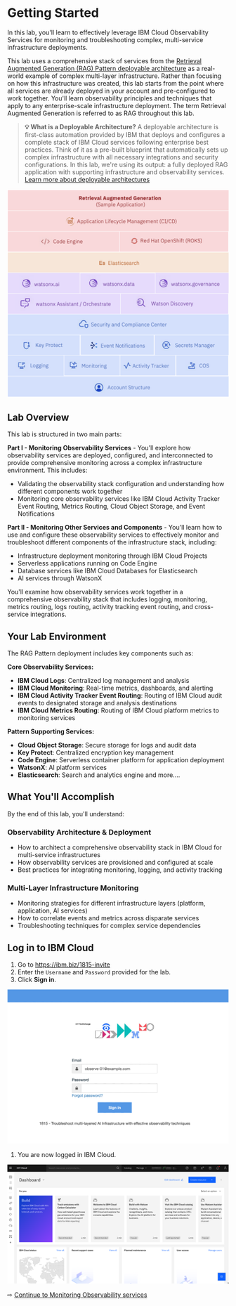# Getting Started

In this lab, you'll learn to effectively leverage IBM Cloud Observability Services for monitoring and troubleshooting complex, multi-service infrastructure deployments.

This lab uses a comprehensive stack of services from the [Retrieval Augmented Generation (RAG) Pattern deployable architecture](https://cloud.ibm.com/catalog/7a4d68b4-cf8b-40cd-a3d1-f49aff526eb3/architecture/Retrieval_Augmented_Generation_Pattern-5fdd0045-30fc-4013-a8bc-6db9d5447a52-global) as a real-world example of complex multi-layer infrastructure. Rather than focusing on how this infrastructure was created, this lab starts from the point where all services are already deployed in your account and pre-configured to work together. You'll learn observability principles and techniques that apply to any enterprise-scale infrastructure deployment. The term Retrieval Augmented Generation is referred to as RAG throughout this lab.

> **💡 What is a Deployable Architecture?**
> A deployable architecture is first-class automation provided by IBM that deploys and configures a complete stack of IBM Cloud services following enterprise best practices. Think of it as a pre-built blueprint that automatically sets up complex infrastructure with all necessary integrations and security configurations. In this lab, we're using its output: a fully deployed RAG application with supporting infrastructure and observability services.
> [Learn more about deployable architectures](https://cloud.ibm.com/docs/secure-enterprise?topic=secure-enterprise-understand-module-da)

![RAG stack](images/rag-stack.svg ':size=600')

## Lab Overview

This lab is structured in two main parts:

**Part I - Monitoring Observability Services** - You'll explore how observability services are deployed, configured, and interconnected to provide comprehensive monitoring across a complex infrastructure environment. This includes:

- Validating the observability stack configuration and understanding how different components work together
- Monitoring core observability services like IBM Cloud Activity Tracker Event Routing, Metrics Routing, Cloud Object Storage, and Event Notifications

**Part II - Monitoring Other Services and Components** - You'll learn how to use and configure these observability services to effectively monitor and troubleshoot different components of the infrastructure stack, including:

- Infrastructure deployment monitoring through IBM Cloud Projects
- Serverless applications running on Code Engine
- Database services like IBM Cloud Databases for Elasticsearch  
- AI services through WatsonX

You'll examine how observability services work together in a comprehensive observability stack that includes logging, monitoring, metrics routing, logs routing, activity tracking event routing, and cross-service integrations.

## Your Lab Environment

The RAG Pattern deployment includes key components such as:

**Core Observability Services:**

- **IBM Cloud Logs**: Centralized log management and analysis
- **IBM Cloud Monitoring**: Real-time metrics, dashboards, and alerting
- **IBM Cloud Activity Tracker Event Routing**: Routing of IBM Cloud audit events to designated storage and analysis destinations
- **IBM Cloud Metrics Routing**: Routing of IBM Cloud platform metrics to monitoring services

**Pattern Supporting Services:**

- **Cloud Object Storage**: Secure storage for logs and audit data
- **Key Protect**: Centralized encryption key management
- **Code Engine**: Serverless container platform for application deployment
- **WatsonX**: AI platform services
- **Elasticsearch**: Search and analytics engine
and more....


## What You'll Accomplish

By the end of this lab, you'll understand:

### Observability Architecture & Deployment

- How to architect a comprehensive observability stack in IBM Cloud for multi-service infrastructures
- How observability services are provisioned and configured at scale
- Best practices for integrating monitoring, logging, and activity tracking

### Multi-Layer Infrastructure Monitoring

- Monitoring strategies for different infrastructure layers (platform, application, AI services)
- How to correlate events and metrics across disparate services
- Troubleshooting techniques for complex service dependencies

## Log in to IBM Cloud

1. Go to <https://ibm.biz/1815-invite>
1. Enter the `Username` and `Password` provided for the lab.
1. Click **Sign in**.

  ![IBM Cloud login screen](images/10-login.png ':size=800')

1. You are now logged in IBM Cloud.

  ![IBM Cloud logged in successfully](images/10-logged.png ':size=600')


⇨ [Continue to Monitoring Observability services](30-monitor-platform-data.md)
